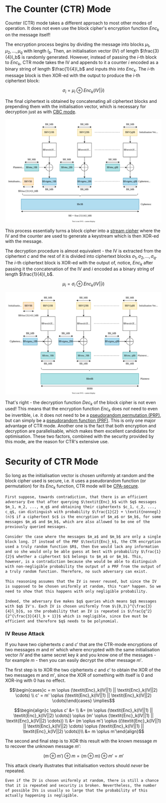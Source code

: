 # The Counter (CTR) Mode
Counter (CTR) mode takes a different approach to most other modes of operation. It does not even use the block cipher's encryption function $\textit{Enc}_k$ on the message itself! 

The encryption process begins by dividing the message into blocks $\mu_1, \mu_2, ..., \mu_q$ with length $l_b$. Then, an initialisation vector (IV) of length $\frac{3}{4}l_b$ is randomly generated. However, instead of passing the $i$-th block to $\textit{Enc}_k$, CTR mode takes the IV and appends to it a counter $i$ encoded as a binary string of length $\frac{1}{4}l_b$ and inputs *this* into $\textit{Enc}_k$. The $i$-th message block is then XOR-ed with the output to produce the $i$-th ciphertext block:

$$\sigma_i = \mu_i \oplus \textit{Enc}_k(IV||i)$$

The final ciphertext is obtained by concatenating all ciphertext blocks and prepending them with the initialisation vector, which is necessary for decryption just as with [CBC mode](Cipher%20Block%20Chaining%20(CBC)%20Mode.md).

![](Resources/Images/CTR%20Encryption.svg)

This process essentially turns a block cipher into a [stream cipher](../../Stream%20Ciphers/index.md) where the IV and the counter are used to generate a keystream which is then XOR-ed with the message.

The decryption procedure is almost equivalent - the IV is extracted from the ciphertext $c$ and the rest of it is divided into ciphertext blocks $\sigma_1, \sigma_2, ..., \sigma_q$. The $i$-th ciphertext block is XOR-ed with the output of, notice, $\textit{Enc}_k$ after passing it the concatenation of the IV and $i$ encoded as a binary string of length $\frac{1}{4}l_b$.

$$\mu_i = \sigma_i \oplus \textit{Enc}_k(IV||i)$$

![](Resources/Images/CTR%20Decryption.svg)

That's right - the decryption function $\textit{Dec}_k$ of the block cipher is not even used! This means that the encryption function $\textit{Enc}_k$ does *not* need to even be invertible, i.e. it does not need to be a [pseudorandom permutation (PRP)](../../../Primitives/Pseudorandom%20Permutations%20(PRPs).md), but can simply be a [pseudorandom function (PRF)](../../../Primitives/Pseudorandom%20Function%20Generators%20(PRFGs).md). This is only one major advantage of CTR mode. Another one is the fact that both encryption and decryption are parallelisable, which makes them excellent candidates for optimisation. These two factors, combined with the security provided by this mode, are the reason for CTR's extensive use.

# Security of CTR Mode
So long as the initialisation vector is chosen uniformly at random and the block cipher used is secure, i.e. it uses a pseudorandom function (or permutation) for its $\textit{Enc}_k$ function, CTR mode will be [CPA-secure](../../Security%20Notions/Chosen%20Plaintext%20Attack%20(CPA).md).

```admonish check collapsible=true title="Proof: CPA-Security of CTR Mode"
First suppose, towards contradiction, that there is an efficient adversary Eve that after querying $\textit{Enc}_k$ with $q$ messages $m_1, m_2, ..., m_q$ and obtaining their ciphertexts $c_1, c_2, ..., c_q$, can distinguish with probability $\frac{1}{2} + \textit{nonnegl}(n)$ if a ciphertext $c$ is the encryption of $m_a$ or $m_b$, for some messages $m_a$ and $m_b$, which are also allowed to be one of the previously queried messages. 

Consider the case where the messages $m_a$ and $m_b$ are only a single block long. If instead of the PRF $\textit{Enc}_k$, the CTR encryption used a truly random function $R$, then Eve would lack any information and so she would only be able guess at best with probability $\frac{1}{2}$ whether a ciphertext $c$ belongs to $m_a$ or $m_b$. This, however, is a contradiction because she would be able to distinguish with non-negligible probability the output of a PRF from the output of a truly random function. Therefore, no such adversary can exist.

This reasoning assumes that the IV is never reused, but since the IV is supposed to be chosen uniformly at random, this *can* happen. So we need to show that this happens with only negligible probability.

Indeed, the adversary Eve makes $q$ queries which means $q$ messages with $q$ IV's. Each IV is chosen uniformly from $\{0,1\}^{\frac{3}{4}l_b}$, so the probability that an IV is repeated is $\frac{q^2}{2^{\frac{3}{4}l_b + 1}}$ which is negligible, since Eve must be efficient and therefore $q$ needs to be polynomial.
```

### IV Reuse Attack
If you have two ciphertexts $c$ and $c'$ that are the CTR-mode encryptions of two messages $m$ and $m'$ which where encrypted with the same initialisation vector $IV$ and the same secret key $k$ and you know one of the messages - for example $m$ - then you can easily decrypt the other message $m'$. 

The first step is to XOR the two ciphertexts $c$ and $c'$ to obtain the XOR of the two messages $m$ and $m'$, since the XOR of something with itself is 0 and XOR-ing with 0 has no effect.

$$\begin{cases}c = m \oplus (\textit{Enc}_k(IV||1) || \textit{Enc}_k(IV||2) \cdots) \\ c' = m' \oplus (\textit{Enc}_k(IV||1) || \textit{Enc}_k(IV||2) \cdots)\end{cases} \implies$$

$$\begin{align}c \oplus c' &= \\ &= (m \oplus (\textit{Enc}_k(IV||1) || \textit{Enc}_k(IV||2) \cdots)) \oplus (m' \oplus (\textit{Enc}_k(IV||1) || \textit{Enc}_k(IV||2) \cdots)) \\ &= (m \oplus m') \oplus ((\textit{Enc}_k(IV||1) || \textit{Enc}_k(IV||2) \cdots) \oplus (\textit{Enc}_k(IV||1) || \textit{Enc}_k(IV||2) \cdots))\\ &= m \oplus m'\end{align}$$

The second and final step is to XOR this result with the known message $m$ to recover the unknown message $m'$:

$$(m \oplus m') \oplus m = (m \oplus m) \oplus m' = m'$$

This attack clearly illustrates that initialisation vectors should *never* be repeated.

```admonish note
Even if the IV is chosen uniformly at random, there is still a chance that it is repeated and security is broken. Nevertheless, the number of possible IVs is usually so large that the probability of this actually happening is negligible.
```